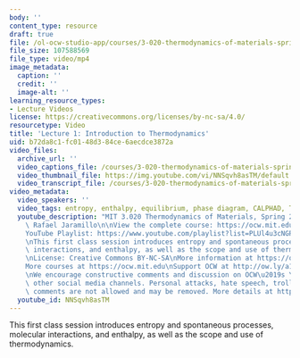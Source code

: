 ```yaml
---
body: ''
content_type: resource
draft: true
file: /ol-ocw-studio-app/courses/3-020-thermodynamics-of-materials-spring-2021/mit3_020s21_lecture_01_1080p_360p_16_9.mp4
file_size: 107588569
file_type: video/mp4
image_metadata:
  caption: ''
  credit: ''
  image-alt: ''
learning_resource_types:
- Lecture Videos
license: https://creativecommons.org/licenses/by-nc-sa/4.0/
resourcetype: Video
title: 'Lecture 1: Introduction to Thermodynamics'
uid: b72da8c1-fc01-48d3-84ce-6aecdce3872a
video_files:
  archive_url: ''
  video_captions_file: /courses/3-020-thermodynamics-of-materials-spring-2021/168-p9iBH1bXwpDpDf9u1hZDR3RkOMj1u_transcript.webvtt
  video_thumbnail_file: https://img.youtube.com/vi/NNSqvh8asTM/default.jpg
  video_transcript_file: /courses/3-020-thermodynamics-of-materials-spring-2021/168-p9iBH1bXwpDpDf9u1hZDR3RkOMj1u_transcript.pdf
video_metadata:
  video_speakers: ''
  video_tags: entropy, enthalpy, equilibrium, phase diagram, CALPHAD, Thermocalc
  youtube_description: "MIT 3.020 Thermodynamics of Materials, Spring 2021\nInstructor:\
    \ Rafael Jaramillo\n\nView the complete course: https://ocw.mit.edu/courses/3-020-thermodynamics-of-materials-spring-2021/\n\
    YouTube Playlist: https://www.youtube.com/playlist?list=PLUl4u3cNGP61g-yRbJz4ghFPJLiok1HxX\n\
    \nThis first class session introduces entropy and spontaneous processes, molecular\
    \ interactions, and enthalpy, as well as the scope and use of thermodynamics.\n\
    \nLicense: Creative Commons BY-NC-SA\nMore information at https://ocw.mit.edu/terms\n\
    More courses at https://ocw.mit.edu\nSupport OCW at http://ow.ly/a1If50zVRlQ\n\
    \nWe encourage constructive comments and discussion on OCW\u2019s YouTube and\
    \ other social media channels. Personal attacks, hate speech, trolling, and inappropriate\
    \ comments are not allowed and may be removed. More details at https://ocw.mit.edu/comments."
  youtube_id: NNSqvh8asTM
---
```

This first class session introduces entropy and spontaneous processes, molecular interactions, and enthalpy, as well as the scope and use of thermodynamics.